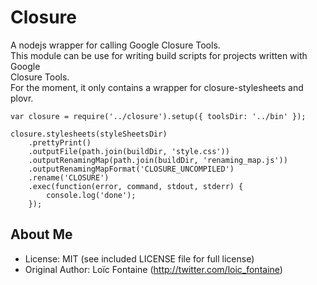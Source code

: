Closure
=======

A nodejs wrapper for calling Google Closure Tools.  
This module can be use for writing build scripts for projects written with Google  
Closure Tools.  
For the moment, it only contains a wrapper for closure-stylesheets and plovr.  

    var closure = require('../closure').setup({ toolsDir: '../bin' });
    
    closure.stylesheets(styleSheetsDir)
        .prettyPrint()
        .outputFile(path.join(buildDir, 'style.css'))
        .outputRenamingMap(path.join(buildDir, 'renaming_map.js'))
        .outputRenamingMapFormat('CLOSURE_UNCOMPILED')
        .rename('CLOSURE')
        .exec(function(error, command, stdout, stderr) {
            console.log('done');
        });  

About Me
--------
* License:           MIT (see included LICENSE file for full license)
* Original Author:   Loïc Fontaine (http://twitter.com/loic_fontaine)